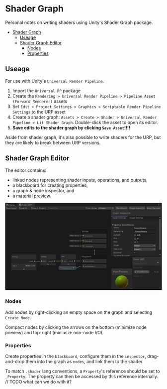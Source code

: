 # Shader Graph

Personal notes on writing shaders using Unity's Shader Graph package.

- [Shader Graph](#shader-graph)
  - [Useage](#useage)
  - [Shader Graph Editor](#shader-graph-editor)
    - [Nodes](#nodes)
    - [Properties](#properties)

## Useage

For use with Unity's `Universal Render Pipeline`.

1. Import the `Universal RP` package
2.  Create the `Rendering > Universal Render Pipeline > Pipeline Asset (Forward Renderer)` assets
3. Set `Edit > Project Settings > Graphics > Scriptable Render Pipeline Settings` to the URP asset
4. Create a shader graph: `Assets > Create > Shader > Universal Render Pipeline > Lit Shader Graph`. Double-click the asset to open its editor.
5. **Save edits to the shader graph by clicking `Save Asset`!!!!**

Aside from shader graph, it's also possible to write shaders for the URP, but they are likely to break between URP versions.

## Shader Graph Editor

The editor contains:
- linked nodes representing shader inputs, operations, and outputs,
- a blackboard for creating properties,
- a graph & node inspector, and
- a material preview.

![](img/basic-shader-graph.PNG "Simple positional shader graph from Catlike Coding Unity Basics: Building a Graph")


### Nodes

Add nodes by right-clicking an empty space on the graph and selecting `Create Node`.

Compact nodes by clicking the arrows on the bottom (minimize node preview) and top-right (minimize non-node I/O).

### Properties

Create properties in the `blackboard`, configure them in the `inspector`, drag-and-drop them into the graph as `nodes`, and link them to the shader.

To match `.shader` lang conventions, a `Property`'s reference should be set to `_Property`. The property can then be accessed by this reference internally. // TODO what can we do with it? 

